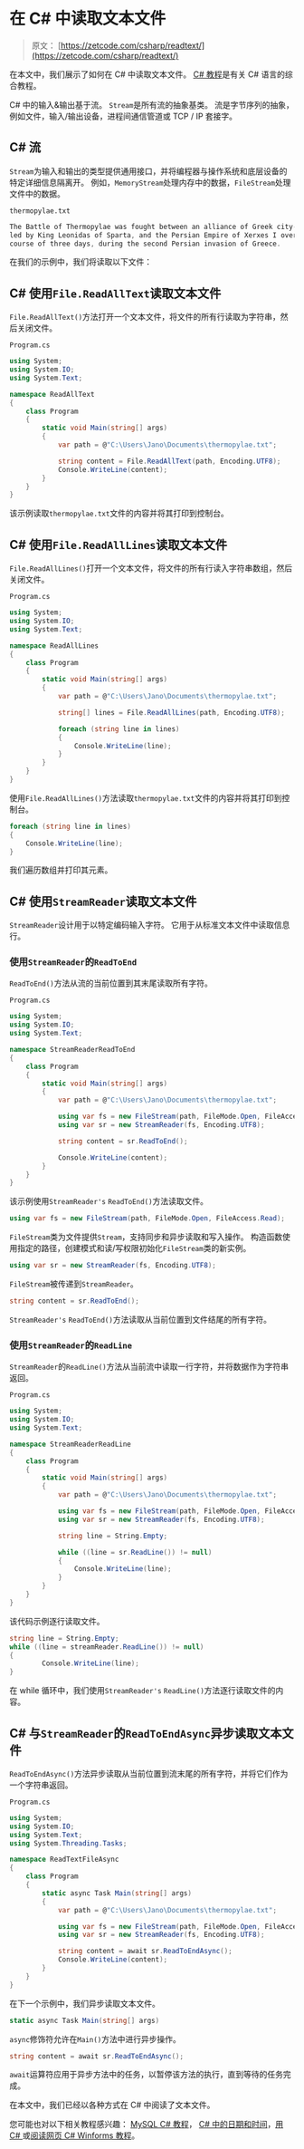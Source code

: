 # 在 C# 中读取文本文件

> 原文： [https://zetcode.com/csharp/readtext/](https://zetcode.com/csharp/readtext/)

在本文中，我们展示了如何在 C# 中读取文本文件。 [C# 教程](http://zetcode.com/lang/csharp/)是有关 C# 语言的综合教程。

C# 中的输入&输出基于流。 `Stream`是所有流的抽象基类。 流是字节序列的抽象，例如文件，输入/输出设备，进程间通信管道或 TCP / IP 套接字。

## C# 流

`Stream`为输入和输出的类型提供通用接口，并将编程器与操作系统和底层设备的特定详细信息隔离开。 例如，`MemoryStream`处理内存中的数据，`FileStream`处理文件中的数据。

`thermopylae.txt`

```cs
The Battle of Thermopylae was fought between an alliance of Greek city-states, 
led by King Leonidas of Sparta, and the Persian Empire of Xerxes I over the 
course of three days, during the second Persian invasion of Greece. 

```

在我们的示例中，我们将读取以下文件：

## C# 使用`File.ReadAllText`读取文本文件

`File.ReadAllText()`方法打开一个文本文件，将文件的所有行读取为字符串，然后关闭文件。

`Program.cs`

```cs
using System;
using System.IO;
using System.Text;

namespace ReadAllText
{
    class Program
    {
        static void Main(string[] args)
        {
            var path = @"C:\Users\Jano\Documents\thermopylae.txt";

            string content = File.ReadAllText(path, Encoding.UTF8);
            Console.WriteLine(content);
        }
    }
}

```

该示例读取`thermopylae.txt`文件的内容并将其打印到控制台。

## C# 使用`File.ReadAllLines`读取文本文件

`File.ReadAllLines()`打开一个文本文件，将文件的所有行读入字符串数组，然后关闭文件。

`Program.cs`

```cs
using System;
using System.IO;
using System.Text;

namespace ReadAllLines
{
    class Program
    {
        static void Main(string[] args)
        {
            var path = @"C:\Users\Jano\Documents\thermopylae.txt";

            string[] lines = File.ReadAllLines(path, Encoding.UTF8);

            foreach (string line in lines)
            {
                Console.WriteLine(line);
            }
        }
    }
}

```

使用`File.ReadAllLines()`方法读取`thermopylae.txt`文件的内容并将其打印到控制台。

```cs
foreach (string line in lines) 
{
    Console.WriteLine(line);
}

```

我们遍历数组并打印其元素。

## C# 使用`StreamReader`读取文本文件

`StreamReader`设计用于以特定编码输入字符。 它用于从标准文本文件中读取信息行。

### 使用`StreamReader`的`ReadToEnd`

`ReadToEnd()`方法从流的当前位置到其末尾读取所有字符。

`Program.cs`

```cs
using System;
using System.IO;
using System.Text;

namespace StreamReaderReadToEnd
{
    class Program
    {
        static void Main(string[] args)
        {
            var path = @"C:\Users\Jano\Documents\thermopylae.txt";

            using var fs = new FileStream(path, FileMode.Open, FileAccess.Read);
            using var sr = new StreamReader(fs, Encoding.UTF8);

            string content = sr.ReadToEnd();

            Console.WriteLine(content);
        }
    }
}

```

该示例使用`StreamReader's` `ReadToEnd()`方法读取文件。

```cs
using var fs = new FileStream(path, FileMode.Open, FileAccess.Read);

```

`FileStream`类为文件提供`Stream`，支持同步和异步读取和写入操作。 构造函数使用指定的路径，创建模式和读/写权限初始化`FileStream`类的新实例。

```cs
using var sr = new StreamReader(fs, Encoding.UTF8);

```

`FileStream`被传递到`StreamReader`。

```cs
string content = sr.ReadToEnd();

```

`StreamReader's` `ReadToEnd()`方法读取从当前位置到文件结尾的所有字符。

### 使用`StreamReader`的`ReadLine`

`StreamReader`的`ReadLine()`方法从当前流中读取一行字符，并将数据作为字符串返回。

`Program.cs`

```cs
using System;
using System.IO;
using System.Text;

namespace StreamReaderReadLine
{
    class Program
    {
        static void Main(string[] args)
        {
            var path = @"C:\Users\Jano\Documents\thermopylae.txt";

            using var fs = new FileStream(path, FileMode.Open, FileAccess.Read);
            using var sr = new StreamReader(fs, Encoding.UTF8);

            string line = String.Empty;

            while ((line = sr.ReadLine()) != null)
            {
                Console.WriteLine(line);
            }
        }
    }
}

```

该代码示例逐行读取文件。

```cs
string line = String.Empty;
while ((line = streamReader.ReadLine()) != null)
{
        Console.WriteLine(line);
}

```

在 while 循环中，我们使用`StreamReader's` `ReadLine()`方法逐行读取文件的内容。

## C# 与`StreamReader`的`ReadToEndAsync`异步读取文本文件

`ReadToEndAsync()`方法异步读取从当前位置到流末尾的所有字符，并将它们作为一个字符串返回。

`Program.cs`

```cs
using System;
using System.IO;
using System.Text;
using System.Threading.Tasks;

namespace ReadTextFileAsync
{
    class Program
    {
        static async Task Main(string[] args)
        {
            var path = @"C:\Users\Jano\Documents\thermopylae.txt";

            using var fs = new FileStream(path, FileMode.Open, FileAccess.Read);
            using var sr = new StreamReader(fs, Encoding.UTF8);

            string content = await sr.ReadToEndAsync();
            Console.WriteLine(content);
        }
    }
}

```

在下一个示例中，我们异步读取文本文件。

```cs
static async Task Main(string[] args)

```

`async`修饰符允许在`Main()`方法中进行异步操作。

```cs
string content = await sr.ReadToEndAsync();

```

`await`运算符应用于异步方法中的任务，以暂停该方法的执行，直到等待的任务完成。

在本文中，我们已经以各种方式在 C# 中阅读了文本文件。

您可能也对以下相关教程感兴趣： [MySQL C# 教程](/db/mysqlcsharptutorial/)， [C# 中的日期和时间](/articles/csharpdatetime/)，[用 C# ](/csharp/readwebpage/)或[阅读网页 C# Winforms 教程](/gui/csharpwinforms/)。